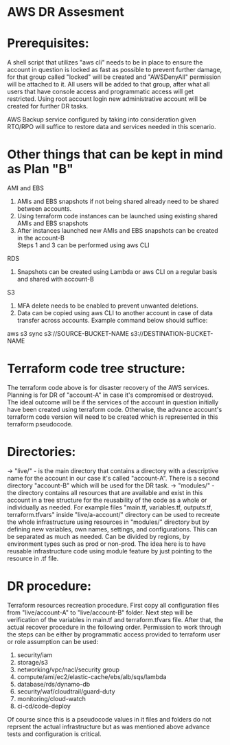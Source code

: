 # AWS DR Assesment

Prerequisites: 
===========
A shell script that utilizes "aws cli" needs to be in place to ensure the account in question is locked as fast as possible to prevent further damage, for that group called "locked" will be created and "AWSDenyAll" permission will be attached to it. All users will be added to that group, after what all users that have console access and programmatic access will get restricted. Using root account login new administrative account will be created for further DR tasks.

AWS Backup service configured by taking into consideration given RTO/RPO will suffice to restore data and services needed in this scenario.

Other things that can be kept in mind as Plan "B"
===================================
AMI and EBS
1. AMIs and EBS snapshots if not being shared already need to be shared between accounts.
2. Using terraform code instances can be launched using existing shared AMIs and EBS snapshots 
3. After instances launched new AMIs and EBS snapshots can be created in the account-B   
Steps 1 and 3 can be performed using aws CLI

RDS
1. Snapshots can be created using Lambda or aws CLI on a regular basis and shared with account-B

S3 
1. MFA delete needs to be enabled to prevent unwanted deletions.
2. Data can be copied using aws CLI to another account in case of data transfer across accounts.
Example command below should suffice: 

aws s3 sync s3://SOURCE-BUCKET-NAME s3://DESTINATION-BUCKET-NAME  

Terraform code tree structure:
==============================
The terraform code above is for disaster recovery of the AWS services. 
Planning is for DR of "account-A" in case it's compromised or destroyed. The ideal outcome will be if the services of the account in question initially have been created using terraform code. Otherwise, the advance account's terraform code version will need to be created which is represented in this terraform pseudocode.

Directories:
============
-> "live/" - is the main directory that contains a directory with a descriptive name for the account in our case it's called "account-A". There is a second directory "account-B" which will be used for the DR task.
-> "modules/" - the directory contains all resources that are available and exist in this account in a tree structure for the reusability of the code as a whole or individually as needed. For example files "main.tf, variables.tf, outputs.tf, terraform.tfvars" inside "live/a-account/" directory can be used to recreate the whole infrastructure using resources in "modules/" directory but by defining new variables, own names, settings, and configurations. This can be separated as much as needed. Can be divided by regions, by environment types such as prod or non-prod. The idea here is to have reusable infrastructure code using module feature by just pointing to the resource in .tf file.


DR procedure:
=============
Terraform resources recreation procedure. First copy all configuration files from "live/account-A" to "live/account-B" folder. 
Next step will be verification of the variables in main.tf and terraform.tfvars file. After that, the actual recover procedure in the following order. Permission to work through the steps can be either by programmatic access provided to terraform user or role assumption can be used:

1. security/iam
2. storage/s3
3. networking/vpc/nacl/security group
4. compute/ami/ec2/elastic-cache/ebs/alb/sqs/lambda 
5. database/rds/dynamo-db
6. security/waf/cloudtrail/guard-duty
7. monitoring/cloud-watch
8. ci-cd/code-deploy

Of course since this is a pseudocode values in it files and folders do not reprsent the actual infrastructure but as was mentioned above advance tests and configuration is critical.

